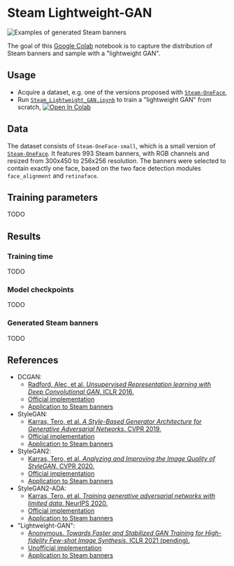 # Steam Lightweight-GAN

![Examples of generated Steam banners][cover-illustration]

The goal of this [Google Colab][colab-website] notebook is to capture the distribution of Steam banners and sample with a "lightweight GAN".

## Usage

-   Acquire a dataset, e.g. one of the versions proposed with [`Steam-OneFace`][steam-oneface-section],
-   Run [`Steam_Lightweight_GAN.ipynb`][Lightweight_GAN_training] to train a "lightweight GAN" from scratch,
[![Open In Colab][colab-badge]][Lightweight_GAN_training]

## Data

The dataset consists of `Steam-OneFace-small`, which is a small version of [`Steam-OneFace`][steam-oneface-section].
It features 993 Steam banners, with RGB channels and resized from 300x450 to 256x256 resolution.
The banners were selected to contain exactly one face, based on the two face detection modules `face_alignment` and `retinaface`.

## Training parameters

TODO

## Results

### Training time

TODO

### Model checkpoints

TODO

### Generated Steam banners

TODO

## References

-   DCGAN:
    -   [Radford, Alec, et al. *Unsupervised Representation learning with Deep Convolutional GAN*. ICLR 2016.][dcgan-paper]
    -   [Official implementation][dcgan-official-repository]
    -   [Application to Steam banners][dcgan-applied-to-steam-banners]
-   StyleGAN:
    -   [Karras, Tero, et al. *A Style-Based Generator Architecture for Generative Adversarial Networks*. CVPR 2019.][stylegan1-paper]
    -   [Official implementation][stylegan1-official-repository]
    -   [Application to Steam banners][stylegan1-applied-to-steam-banners]
-   StyleGAN2:
    - [Karras, Tero, et al. *Analyzing and Improving the Image Quality of StyleGAN*. CVPR 2020.][stylegan2-paper]
    -   [Official implementation][stylegan2-official-repository]
    -   [Application to Steam banners][stylegan2-applied-to-steam-banners]
-   StyleGAN2-ADA:
    -   [Karras, Tero, et al. *Training generative adversarial networks with limited data*. NeurIPS 2020.][stylegan2-ada-paper]
    -   [Official implementation][stylegan2-ada-official-repository]
    -   [Application to Steam banners][stylegan2-ada-applied-to-steam-banners]
-   "Lightweight-GAN":
    -   [Anonymous. *Towards Faster and Stabilized GAN Training for High-fidelity Few-shot Image Synthesis*. ICLR 2021 (pending).][lightweight-gan-paper]
    -   [Unofficial implementation][lightweight-gan-unofficial-repository]
    -   [Application to Steam banners][lightweight-gan-applied-to-steam-banners]    
    
<!-- Definitions -->

[cover-illustration]: <https://raw.githubusercontent.com/wiki/woctezuma/steam-lightweight-gan/img/generated_banners.jpg>

[steam-oneface-section]: <https://github.com/woctezuma/steam-filtered-image-data#steam-oneface-dataset>

[colab-website]: <https://colab.research.google.com/>
[colab-badge]: <https://colab.research.google.com/assets/colab-badge.svg>
[Lightweight_GAN_training]: <https://colab.research.google.com/github/woctezuma/steam-lightweight-gan/blob/main/Steam_Lightweight_GAN.ipynb>

[dcgan-paper]: <https://arxiv.org/abs/1511.06434>
[stylegan1-paper]: <https://arxiv.org/abs/1812.04948>
[stylegan2-paper]: <https://arxiv.org/abs/1912.04958>
[stylegan2-ada-paper]: <https://arxiv.org/abs/2006.06676>
[lightweight-gan-paper]: <https://openreview.net/forum?id=1Fqg133qRaI>

[dcgan-official-repository]: <https://github.com/Newmu/dcgan_code>
[stylegan1-official-repository]: <https://github.com/NVlabs/stylegan>
[stylegan2-official-repository]: <https://github.com/NVlabs/stylegan2>
[stylegan2-ada-official-repository]: <https://github.com/NVlabs/stylegan2-ada>
[lightweight-gan-unofficial-repository]: <https://github.com/lucidrains/lightweight-gan>

[dcgan-applied-to-steam-banners]: <https://github.com/woctezuma/google-colab>
[stylegan1-applied-to-steam-banners]: <https://github.com/woctezuma/steam-stylegan>
[stylegan2-applied-to-steam-banners]: <https://github.com/woctezuma/steam-stylegan2>
[stylegan2-ada-applied-to-steam-banners]: <https://github.com/woctezuma/steam-stylegan2-ada>
[lightweight-gan-applied-to-steam-banners]: <https://github.com/woctezuma/steam-lightweight-gan>
